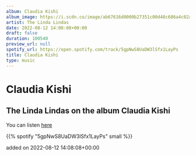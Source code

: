 ```yaml
---
album: Claudia Kishi
album_image: https://i.scdn.co/image/ab67616d0000b27351c00d48c686a4c02a6d2777
artist: The Linda Lindas
date: 2022-08-12 14:08:08+00:00
draft: false
duration: 100540
preview_url: null
spotify_url: https://open.spotify.com/track/5gpNwS8UaDW3lSfx1LayPs
title: Claudia Kishi
type: music
---
```



# Claudia Kishi

## The Linda Lindas on the album Claudia Kishi

You can listen [here](https://open.spotify.com/track/5gpNwS8UaDW3lSfx1LayPs)

{{% spotify "5gpNwS8UaDW3lSfx1LayPs" small %}}

added on 2022-08-12 14:08:08+00:00